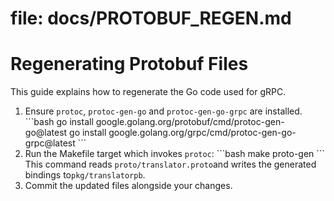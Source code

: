 # file: docs/PROTOBUF_REGEN.md

# Regenerating Protobuf Files

This guide explains how to regenerate the Go code used for gRPC.

1. Ensure `protoc`, `protoc-gen-go` and `protoc-gen-go-grpc` are installed.
   \```bash
   go install google.golang.org/protobuf/cmd/protoc-gen-go@latest
   go install google.golang.org/grpc/cmd/protoc-gen-go-grpc@latest
   \```
2. Run the Makefile target which invokes `protoc`:
   \```bash
make proto-gen
\```
This command reads `proto/translator.proto`and writes the generated
bindings to`pkg/translatorpb`.
3. Commit the updated files alongside your changes.
